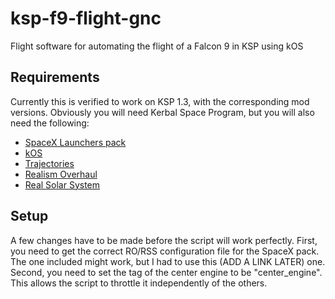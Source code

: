 # ksp-f9-flight-gnc
Flight software for automating the flight of a Falcon 9 in KSP using kOS

## Requirements
Currently this is verified to work on KSP 1.3, with the corresponding mod versions.
Obviously you will need Kerbal Space Program, but you will also need the following:
- [SpaceX Launchers pack](https://forum.kerbalspaceprogram.com/index.php?/topic/71323-142-launchers-pack-spacex-pack-v52-released-april-3rd/)
- [kOS](https://ksp-kos.github.io/KOS/)
- [Trajectories](https://forum.kerbalspaceprogram.com/index.php?/topic/162324-131-trajectories-v200-2018-02-15-atmospheric-predictions/)
- [Realism Overhaul](https://forum.kerbalspaceprogram.com/index.php?/topic/155700-131-realism-overhaul-v1210-29-apr-2018/)
- [Real Solar System](https://forum.kerbalspaceprogram.com/index.php?/topic/173396-131-real-solar-system-v131-26-apr-2018/)

## Setup
A few changes have to be made before the script will work perfectly.
First, you need to get the correct RO/RSS configuration file for the SpaceX pack. The one included might work, but I had to use this (ADD A LINK LATER) one.
Second, you need to set the tag of the center engine to be "center_engine". This allows the script to throttle it independently of the others.
